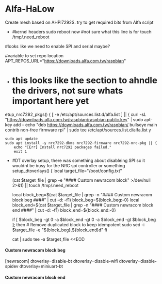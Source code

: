 # Alfa-HaLow
Create mesh based on AHPI7292S. try to get required bits from Alfa script

- #kernel headers
sudo reboot now
#not sure what this line is for
touch /tmp/.need_reboot

#looks like we need to enable SPI and serial maybe?

#variable to set repo location
APT_REPOS_URL="https://downloads.alfa.com.tw/raspbian"

- # this looks like the section to ahndle the drivers, not sure whats important here yet
etup_nrc7292_pkgs() {
	[ -e /etc/apt/sources.list.d/alfa.list ] || {
		curl -sL "https://downloads.alfa.com.tw/raspbian/raspbian.public.key" | sudo apt-key add -
		echo "deb https://downloads.alfa.com.tw/raspbian/ bullseye main contrib non-free firmware rpi" | sudo tee /etc/apt/sources.list.d/alfa.list
	y

	sudo apt update
	sudo apt install -y nrc7292-dkms nrc7292-firmware nrc7292-nrc-pkg || {
		echo "[Err] Install nrc7292 packages failed."
		exit 1

- #DT overlay setup, there was something about disableing SPI so it wouldnt be busy for the NRC spi controller or something
setup_dtoverlays() {
	local target_file="/boot/config.txt"

	(cat $target_file | grep -e "#### Custom newracom block" >/dev/null 2>&1) || touch /tmp/.need_reboot

	local block_beg=$(cat $target_file | grep -n "#### Custom newracom block beg ####" | cut -d: -f1)
	block_beg=${block_beg:-0}
	local block_end=$(cat $target_file | grep -n "#### Custom newracom block end ####" | cut -d: -f1)
	block_end=${block_end:-0}

	if [ $block_beg -gt 0 -a $block_end -gt 0 -a $block_end -gt $block_beg ]; then
		# Remove duplicated block to keep idempotent
		sudo sed -i $target_file -e "${block_beg},${block_end}d"
	fi

	cat | sudo tee -a $target_file <<EOD
#### Custom newracom block beg ####
[newracom]
dtoverlay=disable-bt
dtoverlay=disable-wifi
dtoverlay=disable-spidev
dtoverlay=miniuart-bt
#### Custom newracom block end ####
  

